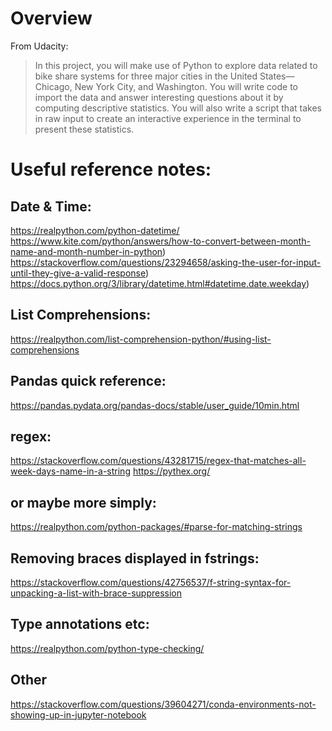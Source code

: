 # Overview
From Udacity:
> In this project, you will make use of Python to explore data related to bike share systems for three major cities in the United States—Chicago, New York City, and Washington. You will write code to import the data and answer interesting questions about it by computing descriptive statistics. You will also write a script that takes in raw input to create an interactive experience in the terminal to present these statistics.

# Useful reference notes:

## Date & Time:
https://realpython.com/python-datetime/
https://www.kite.com/python/answers/how-to-convert-between-month-name-and-month-number-in-python)
https://stackoverflow.com/questions/23294658/asking-the-user-for-input-until-they-give-a-valid-response)
https://docs.python.org/3/library/datetime.html#datetime.date.weekday)

## List Comprehensions:
https://realpython.com/list-comprehension-python/#using-list-comprehensions

## Pandas quick reference:
https://pandas.pydata.org/pandas-docs/stable/user_guide/10min.html

## regex:
https://stackoverflow.com/questions/43281715/regex-that-matches-all-week-days-name-in-a-string
https://pythex.org/

## or maybe more simply:
https://realpython.com/python-packages/#parse-for-matching-strings

## Removing braces displayed in fstrings:
https://stackoverflow.com/questions/42756537/f-string-syntax-for-unpacking-a-list-with-brace-suppression

## Type annotations etc:
https://realpython.com/python-type-checking/

## Other
https://stackoverflow.com/questions/39604271/conda-environments-not-showing-up-in-jupyter-notebook
